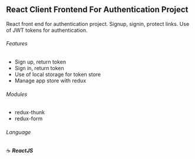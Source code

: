 ## React Client Frontend For Authentication Project

React front end for authentication project. Signup, signin, protect links. Use of JWT tokens for authentication.

###### Features

- Sign up, return token
- Sign in, return token
- Use of local storage for token store
- Manage app store with redux

###### Modules

- redux-thunk
- redux-form

###### Language

:coffee: **_ReactJS_**
